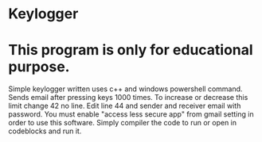 # Keylogger
# This program is only for educational purpose.
Simple keylogger written uses c++ and windows powershell command.
Sends email after pressing keys 1000 times. To increase or decrease this limit change 42 no line.
Edit line 44 and sender and receiver email with password.
You must enable "access less secure app" from gmail setting in order to use this software.
Simply compiler the code to run or open in codeblocks and run it.
